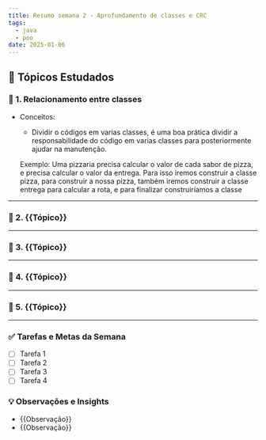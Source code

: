 ```yaml
---
title: Resumo semana 2 - Aprofundamento de classes e CRC
tags:
  - java
  - poo
date: 2025-01-06
---
```


## 📖 Tópicos Estudados  

### 🧩 1. Relacionamento entre classes

 - Conceitos:
	 - Dividir o códigos em varias classes, é uma boa prática dividir a responsabilidade do código em varias classes para posteriormente ajudar na manutenção.
		
	 Exemplo:
		 Uma pizzaria precisa calcular o valor de cada sabor de pizza, e precisa calcular o valor da entrega.
		 Para isso iremos construir a classe pizza, para construir a nossa pizza, também iremos construir a classe entrega para calcular a rota, e para finalizar construiríamos a classe 

---

### 🧩 2. {{Tópico}}  


---

### 🧩 3. {{Tópico}}  


---

### 🧩 4. {{Tópico}}  


---

### 🧩 5. {{Tópico}}


---

### ✅ **Tarefas e Metas da Semana**

- [ ] Tarefa 1
- [ ] Tarefa 2
- [ ] Tarefa 3
- [ ] Tarefa 4

### 💡 **Observações e Insights**

- {{Observação}}
- {{Observação}}

